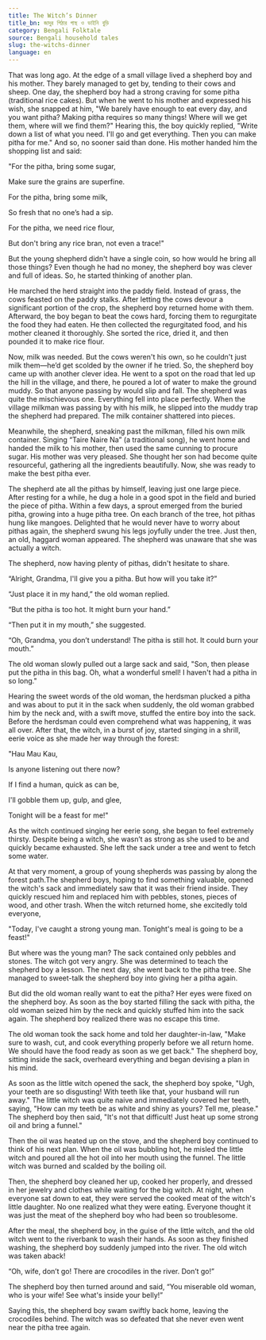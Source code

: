 ```yaml
---
title: The Witch’s Dinner
title_bn: জাদুর পিঠার গাছ ও ডাইনি বুড়ি
category: Bengali Folktale
source: Bengali household tales
slug: the-witchs-dinner
language: en
---
```


That was long ago. At the edge of a small village lived a shepherd boy and his mother. They barely managed to get by, tending to their cows and sheep. One day, the shepherd boy had a strong craving for some pitha (traditional rice cakes). But when he went to his mother and expressed his wish, she snapped at him, "We barely have enough to eat every day, and you want pitha? Making pitha requires so many things! Where will we get them, where will we find them?" Hearing this, the boy quickly replied, "Write down a list of what you need. I'll go and get everything. Then you can make pitha for me." And so, no sooner said than done. His mother handed him the shopping list and said:

"For the pitha, bring some sugar,

Make sure the grains are superfine.

For the pitha, bring some milk,

So fresh that no one’s had a sip.

For the pitha, we need rice flour,

But don't bring any rice bran, not even a trace!"

But the young shepherd didn't have a single coin, so how would he bring all those things? Even though he had no money, the shepherd boy was clever and full of ideas. So, he started thinking of another plan.

He marched the herd straight into the paddy field. Instead of grass, the cows feasted on the paddy stalks. After letting the cows devour a significant portion of the crop, the shepherd boy returned home with them. Afterward, the boy began to beat the cows hard, forcing them to regurgitate the food they had eaten. He then collected the regurgitated food, and his mother cleaned it thoroughly. She sorted the rice, dried it, and then pounded it to make rice flour.

Now, milk was needed. But the cows weren't his own, so he couldn't just milk them—he’d get scolded by the owner if he tried. So, the shepherd boy came up with another clever idea. He went to a spot on the road that led up the hill in the village, and there, he poured a lot of water to make the ground muddy. So that anyone passing by would slip and fall. The shepherd was quite the mischievous one. Everything fell into place perfectly. When the village milkman was passing by with his milk, he slipped into the muddy trap the shepherd had prepared. The milk container shattered into pieces.

Meanwhile, the shepherd, sneaking past the milkman, filled his own milk container. Singing “Taire Naire Na” (a traditional song), he went home and handed the milk to his mother, then used the same cunning to procure sugar. His mother was very pleased. She thought her son had become quite resourceful, gathering all the ingredients beautifully. Now, she was ready to make the best pitha ever.

The shepherd ate all the pithas by himself, leaving just one large piece. After resting for a while, he dug a hole in a good spot in the field and buried the piece of pitha. Within a few days, a sprout emerged from the buried pitha, growing into a huge pitha tree. On each branch of the tree, hot pithas hung like mangoes. Delighted that he would never have to worry about pithas again, the shepherd swung his legs joyfully under the tree. Just then, an old, haggard woman appeared. The shepherd was unaware that she was actually a witch.

The shepherd, now having plenty of pithas, didn't hesitate to share.

“Alright, Grandma, I'll give you a pitha. But how will you take it?”

“Just place it in my hand,” the old woman replied.

“But the pitha is too hot. It might burn your hand.”

“Then put it in my mouth,” she suggested.

“Oh, Grandma, you don’t understand! The pitha is still hot. It could burn your mouth.”

The old woman slowly pulled out a large sack and said, "Son, then please put the pitha in this bag. Oh, what a wonderful smell! I haven't had a pitha in so long."

Hearing the sweet words of the old woman, the herdsman plucked a pitha and was about to put it in the sack when suddenly, the old woman grabbed him by the neck and, with a swift move, stuffed the entire boy into the sack. Before the herdsman could even comprehend what was happening, it was all over. After that, the witch, in a burst of joy, started singing in a shrill, eerie voice as she made her way through the forest:

"Hau Mau Kau,

Is anyone listening out there now?

If I find a human, quick as can be,

I'll gobble them up, gulp, and glee,

Tonight will be a feast for me!"

As the witch continued singing her eerie song, she began to feel extremely thirsty. Despite being a witch, she wasn’t as strong as she used to be and quickly became exhausted. She left the sack under a tree and went to fetch some water.

At that very moment, a group of young shepherds was passing by along the forest path.The shepherd boys, hoping to find something valuable, opened the witch's sack and immediately saw that it was their friend inside. They quickly rescued him and replaced him with pebbles, stones, pieces of wood, and other trash. When the witch returned home, she excitedly told everyone,

"Today, I've caught a strong young man. Tonight's meal is going to be a feast!"

But where was the young man? The sack contained only pebbles and stones. The witch got very angry. She was determined to teach the shepherd boy a lesson. The next day, she went back to the pitha tree. She managed to sweet-talk the shepherd boy into giving her a pitha again.

But did the old woman really want to eat the pitha? Her eyes were fixed on the shepherd boy. As soon as the boy started filling the sack with pitha, the old woman seized him by the neck and quickly stuffed him into the sack again. The shepherd boy realized there was no escape this time.

The old woman took the sack home and told her daughter-in-law, "Make sure to wash, cut, and cook everything properly before we all return home. We should have the food ready as soon as we get back." The shepherd boy, sitting inside the sack, overheard everything and began devising a plan in his mind.

As soon as the little witch opened the sack, the shepherd boy spoke, "Ugh, your teeth are so disgusting! With teeth like that, your husband will run away." The little witch was quite naive and immediately covered her teeth, saying, "How can my teeth be as white and shiny as yours? Tell me, please." The shepherd boy then said, "It's not that difficult! Just heat up some strong oil and bring a funnel."

Then the oil was heated up on the stove, and the shepherd boy continued to think of his next plan. When the oil was bubbling hot, he misled the little witch and poured all the hot oil into her mouth using the funnel. The little witch was burned and scalded by the boiling oil.

Then, the shepherd boy cleaned her up, cooked her properly, and dressed in her jewelry and clothes while waiting for the big witch. At night, when everyone sat down to eat, they were served the cooked meat of the witch's little daughter. No one realized what they were eating. Everyone thought it was just the meat of the shepherd boy who had been so troublesome.

After the meal, the shepherd boy, in the guise of the little witch, and the old witch went to the riverbank to wash their hands. As soon as they finished washing, the shepherd boy suddenly jumped into the river. The old witch was taken aback!

“Oh, wife, don’t go! There are crocodiles in the river. Don’t go!”

The shepherd boy then turned around and said, “You miserable old woman, who is your wife! See what's inside your belly!”

Saying this, the shepherd boy swam swiftly back home, leaving the crocodiles behind. The witch was so defeated that she never even went near the pitha tree again.
